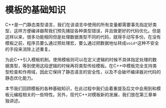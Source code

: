 # 模板的基础知识

C++是一门静态类型语言，我们在该语言中使用的所有变量都需要事先指定好类型，这样方便编译器帮我们预先捕捉各种类型错误，并且做更好的代码优化。但是这样以来，很多功能相同但是处理数据类型不同的代码，就得手动写多份。在没有模板之前，程序员要么通过预处理宏，要么通过把数据地址转成`void*`这种不安全的手段来消除上述重复。

为此C++引入模板机制。使用模板则可以在定义逻辑的时候不具体指定处理的数据类型，等到使用这段逻辑的时候再将类型传给模板。在C++中模板完全支持类型检查和作用域，因此它保持了静态语言的安全性，以及不会破坏编译器对代码的静态优化能力。

本节我们回顾模板的各种基础知识，在此过程中我们会着重提及后文中会用到和模板元编程相关的一些特性。另外，现代C++对模板新的发展，我们放在第三章单独讲述。

